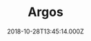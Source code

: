 ---
date: 2018-10-28T13:45:14.000Z
title: Argos
latitude: 52.05905112119146
longitude: 1.1364862024467515
category: checkin
---